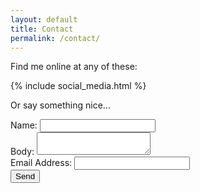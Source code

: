```yaml
---
layout: default
title: Contact
permalink: /contact/
---
```


Find me online at any of these:

{% include social_media.html %}

Or say something nice... 

<form action="//formspree.io/bshslowfood@gmail.com" method="POST">
	<label>Name: </label>
	<input class="form-control" type="text" name="name">
	<br>
	<label>Body: </label><textarea class="form-control" type="text" name="body"></textarea>
	<br>
	<label>Email Address: </label><input class="form-control" type="email" name="_replyto">
	<br>
	<input type="submit" value="Send">
</form>

